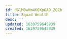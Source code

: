 ```yaml
---
id: dGlMBwHm46QXp6A0_ZQZb
title: Squad Wealth
desc: ''
updated: 1639759645939
created: 1639759645939
---
```


